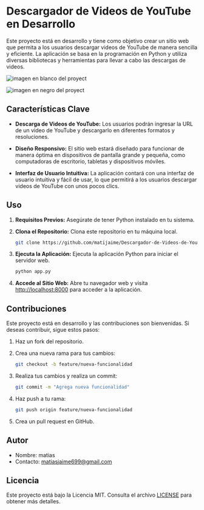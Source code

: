 # Descargador de Videos de YouTube en Desarrollo

Este proyecto está en desarrollo y tiene como objetivo crear un sitio web que permita a los usuarios descargar videos de YouTube de manera sencilla y eficiente. La aplicación se basa en la programación en Python y utiliza diversas bibliotecas y herramientas para llevar a cabo las descargas de videos.

![imagen en blanco del proyect](https://github.com/matijaime/Descargador-de-Videos-de-YouTube-en-Desarrollo/assets/132183365/28ab3521-3078-4e73-a101-63a277479fae)

![imagen en negro del proyect](https://github.com/matijaime/Descargador-de-Videos-de-YouTube-en-Desarrollo/assets/132183365/6bf9296d-864d-4d83-b8d5-908985845988)


## Características Clave

- **Descarga de Videos de YouTube:** Los usuarios podrán ingresar la URL de un video de YouTube y descargarlo en diferentes formatos y resoluciones.

- **Diseño Responsivo:** El sitio web estará diseñado para funcionar de manera óptima en dispositivos de pantalla grande y pequeña, como computadoras de escritorio, tabletas y dispositivos móviles.

- **Interfaz de Usuario Intuitiva:** La aplicación contará con una interfaz de usuario intuitiva y fácil de usar, lo que permitirá a los usuarios descargar videos de YouTube con unos pocos clics.

## Uso

1. **Requisitos Previos:** Asegúrate de tener Python instalado en tu sistema.

2. **Clona el Repositorio:** Clona este repositorio en tu máquina local.

    ```bash
    git clone https://github.com/matijaime/Descargador-de-Videos-de-YouTube-en-Desarrollo
    ```

3. **Ejecuta la Aplicación:** Ejecuta la aplicación Python para iniciar el servidor web.

    ```bash
    python app.py
    ```

4. **Accede al Sitio Web:** Abre tu navegador web y visita [http://localhost:8000](http://localhost:8000) para acceder a la aplicación.

## Contribuciones

Este proyecto está en desarrollo y las contribuciones son bienvenidas. Si deseas contribuir, sigue estos pasos:

1. Haz un fork del repositorio.

2. Crea una nueva rama para tus cambios:

    ```bash
    git checkout -b feature/nueva-funcionalidad
    ```

3. Realiza tus cambios y realiza un commit:

    ```bash
    git commit -m "Agrega nueva funcionalidad"
    ```

4. Haz push a tu rama:

    ```bash
    git push origin feature/nueva-funcionalidad
    ```

5. Crea un pull request en GitHub.

## Autor

- Nombre: matias 
- Contacto: matiasjaime699@gmail.com

## Licencia

Este proyecto está bajo la Licencia MIT. Consulta el archivo [LICENSE](LICENSE) para obtener más detalles.
